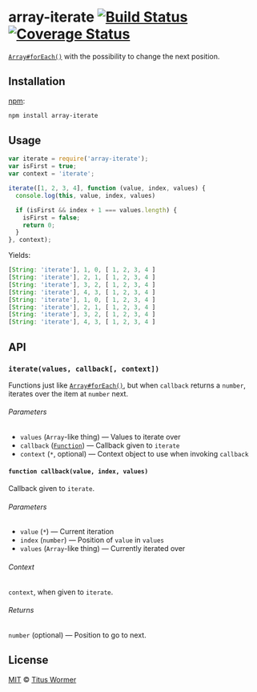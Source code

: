 # array-iterate [![Build Status][travis-badge]][travis] [![Coverage Status][codecov-badge]][codecov]

[`Array#forEach()`][foreach] with the possibility to change the next
position.

## Installation

[npm][]:

```bash
npm install array-iterate
```

## Usage

```js
var iterate = require('array-iterate');
var isFirst = true;
var context = 'iterate';

iterate([1, 2, 3, 4], function (value, index, values) {
  console.log(this, value, index, values)

  if (isFirst && index + 1 === values.length) {
    isFirst = false;
    return 0;
  }
}, context);
```

Yields:

```js
[String: 'iterate'], 1, 0, [ 1, 2, 3, 4 ]
[String: 'iterate'], 2, 1, [ 1, 2, 3, 4 ]
[String: 'iterate'], 3, 2, [ 1, 2, 3, 4 ]
[String: 'iterate'], 4, 3, [ 1, 2, 3, 4 ]
[String: 'iterate'], 1, 0, [ 1, 2, 3, 4 ]
[String: 'iterate'], 2, 1, [ 1, 2, 3, 4 ]
[String: 'iterate'], 3, 2, [ 1, 2, 3, 4 ]
[String: 'iterate'], 4, 3, [ 1, 2, 3, 4 ]
```

## API

### `iterate(values, callback[, context])`

Functions just like [`Array#forEach()`][foreach], but when `callback`
returns a `number`, iterates over the item at `number` next.

###### Parameters

*   `values` (`Array`-like thing) — Values to iterate over
*   `callback` ([`Function`][callback]) — Callback given to `iterate`
*   `context` (`*`, optional) — Context object to use when invoking `callback`

#### `function callback(value, index, values)`

Callback given to `iterate`.

###### Parameters

*   `value` (`*`) — Current iteration
*   `index` (`number`) — Position of `value` in `values`
*   `values` (`Array`-like thing) — Currently iterated over

###### Context

`context`, when given to `iterate`.

###### Returns

`number` (optional) — Position to go to next.

## License

[MIT][license] © [Titus Wormer][author]

<!-- Definitions -->

[travis-badge]: https://img.shields.io/travis/wooorm/array-iterate.svg

[travis]: https://travis-ci.org/wooorm/array-iterate

[codecov-badge]: https://img.shields.io/codecov/c/github/wooorm/array-iterate.svg

[codecov]: https://codecov.io/github/wooorm/array-iterate

[npm]: https://docs.npmjs.com/cli/install

[license]: LICENSE

[author]: http://wooorm.com

[foreach]: https://developer.mozilla.org/en-US/docs/Web/JavaScript/Reference/Global_Objects/Array/forEach

[callback]: #function-callbackvalue-index-values
